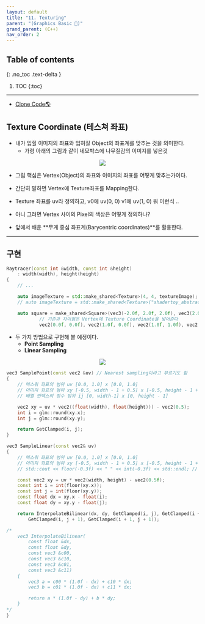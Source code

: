 ```yaml
---
layout: default
title: "11. Texturing"
parent: "(Graphics Basic 🎡)"
grand_parent: (C++)
nav_order: 2
---
```


## Table of contents
{: .no_toc .text-delta }

1. TOC
{:toc}

---

* [Clone Code🌎](https://github.com/EasyCoding-7/Dx11ExampleWithImgui/tree/15/13_texturing)

## Texture Coordinate (테스쳐 좌표)

* 내가 입힐 이미지의 좌표와 입혀질 Object의 좌표계를 맞추는 것을 의미한다.
    * 가령 아래의 그림과 같이 네모박스에 나무질감의 이미지를 넣은것

<p align="center">
  <img src="https://taehyungs-programming-blog.github.io/blog/assets/images/cpp/graphics/graphics-11-1.jpg"/>
</p>

* 그럼 핵심은 Vertex(Object)의 좌표와 이미지의 좌표를 어떻게 맞추는가이다.

* 간단히 말하면 Vertex에 Texture좌표를 Mapping한다.
* Texture 좌표를 uv라 정의하고, v0에 uv(0, 0) v1에 uv(1, 0) 뭐 이런식 ..

* 아니 그러면 Vertex 사이의 Pixel의 색상은 어떻게 정의하나?
* 앞에서 배운 **무게 중심 좌표계(Barycentric coordinates)**를 활용한다.

---

## 구현

```cpp
Raytracer(const int &width, const int &height)
    : width(width), height(height)
{
    // ...

    auto imageTexture = std::make_shared<Texture>(4, 4, textureImage);
    // auto imageTexture = std::make_shared<Texture>("shadertoy_abstract1.jpg");

    auto square = make_shared<Square>(vec3(-2.0f, 2.0f, 2.0f), vec3(2.0f, 2.0f, 2.0f), vec3(2.0f, -2.0f, 2.0f), vec3(-2.0f, -2.0f, 2.0f),
            // 기존과 차이점은 Vertex에 Texture Coordinate을 넣어준다
            vec2(0.0f, 0.0f), vec2(1.0f, 0.0f), vec2(1.0f, 1.0f), vec2(0.0f, 1.0f));

```

* 두 가지 방법으로 구현해 볼 예정이다.
    * **Point Sampling**
    * **Linear Sampling**

<p align="center">
  <img src="https://taehyungs-programming-blog.github.io/blog/assets/images/cpp/graphics/graphics-11-2.png"/>
</p>

```cpp
vec3 SamplePoint(const vec2 &uv) // Nearest sampling이라고 부르기도 함
{
    // 텍스춰 좌표의 범위 uv [0.0, 1.0] x [0.0, 1.0]
    // 이미지 좌표의 범위 xy [-0.5, width - 1 + 0.5] x [-0.5, height - 1 + 0.5]
    // 배열 인덱스의 정수 범위 ij [0, width-1] x [0, height - 1]

    vec2 xy = uv * vec2((float(width), float(height))) - vec2(0.5);
    int i = glm::round(xy.x);
    int j = glm::round(xy.y);

    return GetClamped(i, j);
}
```

```cpp
vec3 SampleLinear(const vec2& uv)
{
    // 텍스춰 좌표의 범위 uv [0.0, 1.0] x [0.0, 1.0]
    // 이미지 좌표의 범위 xy [-0.5, width - 1 + 0.5] x [-0.5, height - 1 + 0.5]
    // std::cout << floor(-0.3f) << " " << int(-0.3f) << std::endl; // -1 0

    const vec2 xy = uv * vec2(width, height) - vec2(0.5f);
    const int i = int(floor(xy.x));
    const int j = int(floor(xy.y));
    const float dx = xy.x - float(i);
    const float dy = xy.y - float(j);

    return InterpolateBilinear(dx, dy, GetClamped(i, j), GetClamped(i + 1, j), 
        GetClamped(i, j + 1), GetClamped(i + 1, j + 1));

/*
    vec3 InterpolateBilinear(
        const float &dx,
        const float &dy,
        const vec3 &c00,
        const vec3 &c10,
        const vec3 &c01,
        const vec3 &c11)
    {
        vec3 a = c00 * (1.0f - dx) + c10 * dx;
        vec3 b = c01 * (1.0f - dx) + c11 * dx;

        return a * (1.0f - dy) + b * dy;
    }
*/
}
```
